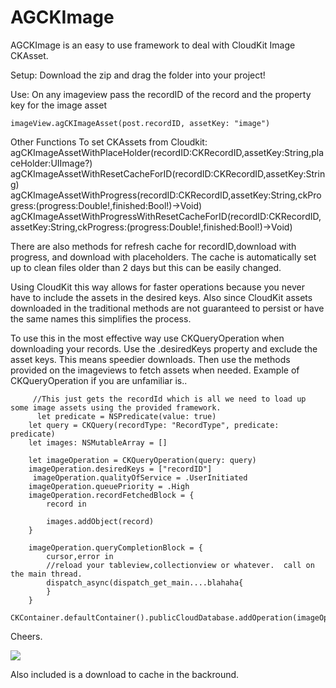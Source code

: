 # AGCKImage
AGCKImage is an easy to use framework to deal with CloudKit Image CKAsset. 


Setup: Download the zip and drag the folder into your project!

Use: On any imageview pass the recordID of the record and the property key for the image asset

    imageView.agCKImageAsset(post.recordID, assetKey: "image")


Other Functions To set CKAssets from Cloudkit:
          agCKImageAssetWithPlaceHolder(recordID:CKRecordID,assetKey:String,placeHolder:UIImage?)
          agCKImageAssetWithResetCacheForID(recordID:CKRecordID,assetKey:String)
          agCKImageAssetWithProgress(recordID:CKRecordID,assetKey:String,ckProgress:(progress:Double!,finished:Bool!)->Void)
          agCKImageAssetWithProgressWithResetCacheForID(recordID:CKRecordID,assetKey:String,ckProgress:(progress:Double!,finished:Bool!)->Void)
          
          
There are also methods for refresh cache for recordID,download with progress, and download with placeholders.  The cache is automatically set up to clean files older than 2 days but this can be easily changed.

    
Using CloudKit this way allows for faster operations because you never have to include the assets in the desired keys. Also since CloudKit assets downloaded in the traditional methods are not guaranteed to persist or have the same names this simplifies the process. 

To use this in the most effective way use CKQueryOperation when downloading your records. Use the .desiredKeys property and exclude the asset keys. This means speedier downloads. Then use the methods provided on the imageviews to fetch assets when needed. Example of CKQueryOperation if you are unfamiliar is..

         //This just gets the recordId which is all we need to load up some image assets using the provided framework.
          let predicate = NSPredicate(value: true)
        let query = CKQuery(recordType: "RecordType", predicate: predicate)
        let images: NSMutableArray = []
        
        let imageOperation = CKQueryOperation(query: query)
        imageOperation.desiredKeys = ["recordID"]
         imageOperation.qualityOfService = .UserInitiated
        imageOperation.queuePriority = .High
        imageOperation.recordFetchedBlock = {
            record in
 
            images.addObject(record)
        }

        imageOperation.queryCompletionBlock = {
            cursor,error in
            //reload your tableview,collectionview or whatever.  call on the main thread.
            dispatch_async(dispatch_get_main....blahaha{
            }
        }
        CKContainer.defaultContainer().publicCloudDatabase.addOperation(imageOperation)


Cheers. 

![](http://i.imgur.com/GMfmOsS.gif)

Also included is a download to cache in the backround.


          
          
          
